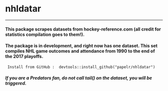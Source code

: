 # nhldatar 
***

#### This package scrapes datasets from hockey-reference.com (all credit for statistics compilation goes to them!). 

#### The package is in development, and right now has one dataset. This set compiles NHL game outcomes and attendance from 1990 to the end of the 2017 playoffs. 


```{r}
 Install from GitHub :  devtools::install_github("papelr/nhldatar")
```

##### If you are a Predators fan, do not call tail() on the dataset, you will be triggered. 










